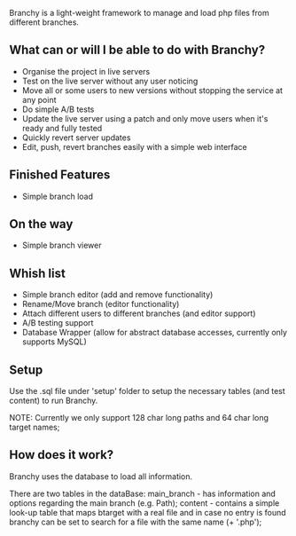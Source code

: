 Branchy is a light-weight framework to manage and load php files from different branches.

## What can or will I be able to do with Branchy?

* Organise the project in live servers
* Test on the live server without any user noticing
* Move all or some users to new versions without stopping the service at any point
* Do simple A/B tests
* Update the live server using a patch and only move users when it's ready and fully tested
* Quickly revert server updates
* Edit, push, revert branches easily with a simple web interface

## Finished Features

* Simple branch load

## On the way

* Simple branch viewer

## Whish list

* Simple branch editor (add and remove functionality)
* Rename/Move branch (editor functionality)
* Attach different users to different branches (and editor support)
* A/B testing support
* Database Wrapper (allow for abstract database accesses, currently only supports MySQL)

## Setup

Use the .sql file under 'setup' folder to setup the necessary tables (and test content) to run Branchy.

NOTE: Currently we only support 128 char long paths and 64 char long target names;

## How does it work?

Branchy uses the database to load all information.

There are two tables in the dataBase:
main_branch - has information and options regarding the main branch (e.g. Path);
content - contains a simple look-up table that maps btarget with a real file and in case no entry is found branchy can be set to search for a file with the same name (+ '.php');